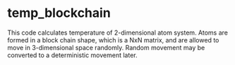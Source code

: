 # temp_blockchain
This code calculates temperature of 2-dimensional atom system. Atoms are formed in a block chain shape, which is a NxN matrix, and are allowed to move in 3-dimensional space randomly. Random movement may be converted to a deterministic movement later.
